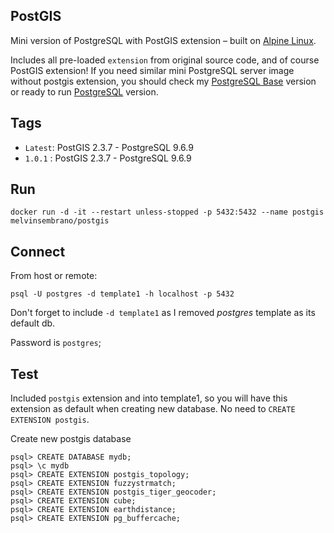 PostGIS
-------

Mini version of PostgreSQL with PostGIS extension  – built on [Alpine Linux](https://alpinelinux.org/).

Includes all pre-loaded `extension` from original source code, and of course PostGIS extension!
If you need similar mini PostgreSQL server image without postgis extension, you should check my [PostgreSQL Base](https://hub.docker.com/r/lontongcorp/alpine-postgres) version
or ready to run [PostgreSQL](https://hub.docker.com/r/lontongcorp/alpine-postgresql) version.


Tags
----

* `Latest`: PostGIS 2.3.7 - PostgreSQL 9.6.9
* `1.0.1`   : PostGIS 2.3.7 - PostgreSQL 9.6.9

Run
---

    docker run -d -it --restart unless-stopped -p 5432:5432 --name postgis melvinsembrano/postgis


Connect
-------

From host or remote:

    psql -U postgres -d template1 -h localhost -p 5432

Don't forget to include `-d template1` as I removed *postgres* template as its default db.

Password is `postgres`;


Test
----

Included `postgis` extension and into template1, so you will have this extension as default when creating new database. No need to `CREATE EXTENSION postgis`.

Create new postgis database

    psql> CREATE DATABASE mydb;
    psql> \c mydb
    psql> CREATE EXTENSION postgis_topology;
    psql> CREATE EXTENSION fuzzystrmatch;
    psql> CREATE EXTENSION postgis_tiger_geocoder;
    psql> CREATE EXTENSION cube;
    psql> CREATE EXTENSION earthdistance;
    psql> CREATE EXTENSION pg_buffercache;
